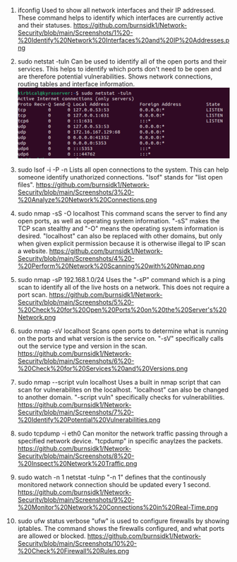 1) ifconfig 
Used to show all network interfaces and their IP addressed. These command helps to identify which interfaces are currently active and their statuses. 
https://github.com/burnsidk1/Network-Security/blob/main/Screenshots/1%20-%20Identify%20Network%20Interfaces%20and%20IP%20Addresses.png

2) sudo netstat -tuln 
Can be used to identify all of the open ports and their services. This helps to identify which ports don't need to be open and are therefore potential vulnerabilities. Shows network connections, routing tables and interface information.
![<Network Security>](https://github.com/burnsidk1/Network-Security/blob/main/Screenshots/2%20-%20Check%20Open%20Ports.png)

3) sudo lsof -i -P -n
Lists all open connections to the system. This can help someone identify unathorized connections. "lsof" stands for "list open files".
https://github.com/burnsidk1/Network-Security/blob/main/Screenshots/3%20-%20Analyze%20Network%20Connections.png

4) sudo nmap -sS -O localhost
This command scans the server to find any open ports, as well as operating system information. "-sS" makes the TCP scan stealthy and "-O" means the operating system information is desired. "localhost" can also be replaced with other domains, but only when given explicit permission because it is otherwise illegal to IP scan a website.
https://github.com/burnsidk1/Network-Security/blob/main/Screenshots/4%20-%20Perform%20Network%20Scanning%20with%20Nmap.png

5) sudo nmap -sP 192.168.1.0/24
Uses the "-sP" command which is a ping scan to identify all of the live hosts on a network. This does not require a port scan.
https://github.com/burnsidk1/Network-Security/blob/main/Screenshots/5%20-%20Check%20for%20Open%20Ports%20on%20the%20Server's%20Network.png

6) sudo nmap -sV localhost
Scans open ports to determine what is running on the ports and what version is the service on. "-sV" specifically calls out the service type and version in the scan.
https://github.com/burnsidk1/Network-Security/blob/main/Screenshots/6%20-%20Check%20for%20Services%20and%20Versions.png

7) sudo nmap --script vuln localhost
Uses a built in nmap script that can scan for vulnerabilites on the localhost. "localhost" can also be changed to another domain. "-script vuln" specifically checks for vulnerabilities.
https://github.com/burnsidk1/Network-Security/blob/main/Screenshots/7%20-%20Identify%20Potential%20Vulnerabilities.png

8) sudo tcpdump -i eth0
Can monitor the network traffic passing through a specified network device. "tcpdump" in specific anaylzes the packets.
https://github.com/burnsidk1/Network-Security/blob/main/Screenshots/8%20-%20Inspect%20Network%20Traffic.png

9) sudo watch -n 1 netstat -tulnp
"-n 1" defines that the continously monitored network connection should be updated every 1 second.
https://github.com/burnsidk1/Network-Security/blob/main/Screenshots/9%20-%20Monitor%20Network%20Connections%20in%20Real-Time.png

10) sudo ufw status verbose
"ufw" is used to configure firewalls by showing iptables. The command shows the firewalls configured, and what ports are allowed or blocked.
https://github.com/burnsidk1/Network-Security/blob/main/Screenshots/10%20-%20Check%20Firewall%20Rules.png